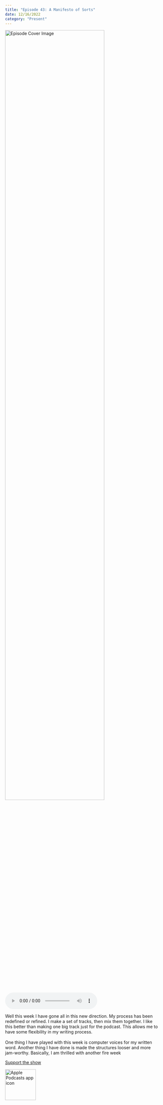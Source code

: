 ```yaml
---
title: "Episode 43: A Manifesto of Sorts"
date: 12/16/2022
category: "Present"
---
```

<img src="https://artwork.captivate.fm/c5cfc3d7-928f-4595-bf74-2266f18a48f4/60854458c4d1acdf4e1c2f79c4137142d85d78e379bdafbd69bd34c85f5819ad.jpg" alt="Episode Cover Image" width=80%/>
<audio controls>
  <source src="https://podcasts.captivate.fm/media/0d5b842b-4998-4d75-8f59-748059d24f8d/11882487-episode-43-a-manifesto-of-sorts.mp3" type="audio/mpeg">
  Your browser does not support the audio element.
</audio>

<p>Well this week I have gone all in this new direction. My process has been redefined or refined. I make a set of tracks, then mix them together. I like this better than making one big track just for the podcast. This allows me to have some flexibility in my writing process.<br/><br/>One thing I have played with this week is computer voices for my written word. Another thing I have done is made the structures looser and more jam-worthy. Basically, I am thrilled with another fire week</p><a rel="payment" href="https://www.paypal.com/donate/?hosted_button_id=WX3GRUK5BHJLS">Support the show</a>

<a href="https://podcasts.apple.com/us/podcast/living-room-music/id1608791560?tscg=30200&itsct=podcast_box_appicon&ls=1&mttnsubad=1608791560" style="display: inline-block;"><img src="https://toolbox.marketingtools.apple.com/api/v2/badges/app-icon-podcasts/standard/en-us" alt="Apple Podcasts app icon" style="width: 100px; height: 100px; vertical-align: middle; object-fit: contain;" /></a>
    